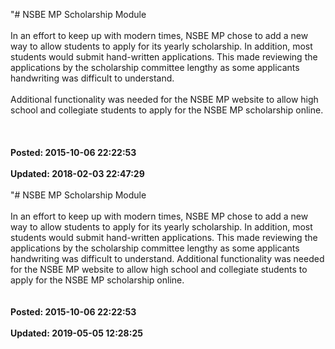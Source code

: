 "# NSBE MP Scholarship Module<br /><br />In an effort to keep up with modern times, NSBE MP chose to add a new way to allow students to apply for its yearly scholarship. In addition, most students would submit hand-written applications. This made reviewing the applications by the scholarship committee lengthy as some applicants handwriting was difficult to understand.  <br /><br />Additional functionality was needed for the NSBE MP website to allow high school and collegiate students to apply for the NSBE MP scholarship online.  <br /><br /><br /><br />**Posted: 2015-10-06 22:22:53** <br /><br />**Updated: 2018-02-03 22:47:29** <br /><br />
"# NSBE MP Scholarship Module<br /><br /> In an effort to keep up with modern times, NSBE MP chose to add a new way to allow students to apply for its yearly scholarship. In addition, most students would submit hand-written applications. This made reviewing the applications by the scholarship committee lengthy as some applicants handwriting was difficult to understand. Additional functionality was needed for the NSBE MP website to allow high school and collegiate students to apply for the NSBE MP scholarship online.<br /><br /><br />**Posted: 2015-10-06 22:22:53** <br /><br />**Updated: 2019-05-05 12:28:25** <br /><br />
